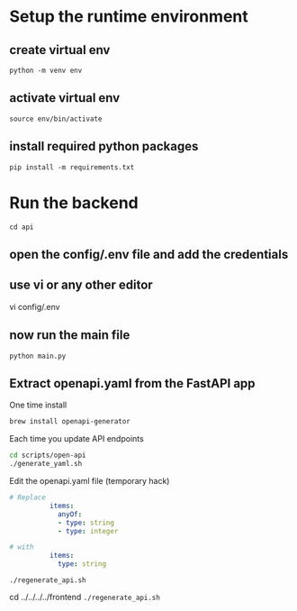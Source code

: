 # Setup the runtime environment
## create virtual env
`python -m venv env`

## activate virtual env 
`source env/bin/activate`

## install required python packages
`pip install -m requirements.txt`

# Run the backend
`cd api`

## open the config/.env file and add the credentials
## use vi or any other editor 
vi config/.env 

## now run the main file
`python main.py`

## Extract openapi.yaml from the FastAPI app
One time install
```bash
brew install openapi-generator
```
Each time you update API endpoints
```bash
cd scripts/open-api
./generate_yaml.sh
```
Edit the openapi.yaml file (temporary hack)
```yaml
# Replace
          items:
            anyOf:
            - type: string
            - type: integer
```
```yaml
# with
          items:
            type: string
```
`./regenerate_api.sh`

cd ../../../../frontend
`./regenerate_api.sh`
